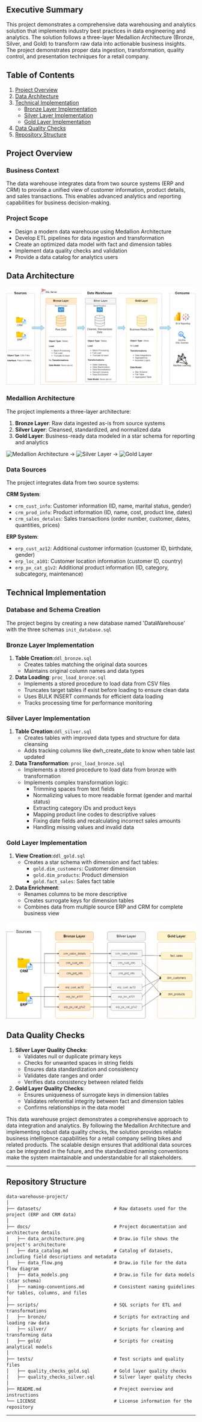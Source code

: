 ## Executive Summary

This project demonstrates a comprehensive data warehousing and analytics solution that implements industry best practices in data engineering and analytics. The solution follows a three-layer Medallion Architecture (Bronze, Silver, and Gold) to transform raw data into actionable business insights. The project demonstrates proper data ingestion, transformation, quality control, and presentation techniques for a retail company.

## **Table of Contents**

1. [Project Overview](#project-overview)
2. [Data Architecture](#data-architecture)
3. [Technical Implementation](#technical-implementation)
   - [Bronze Layer Implementation](#bronze-layer-implementation)
   - [Silver Layer Implementation](#silver-layer-implementation)
   - [Gold Layer Implementation](#gold-layer-implementation)
4. [Data Quality Checks](#data-quality-checks)
5. [Repository Structure](#repository-structure)

## Project Overview

### Business Context
The data warehouse integrates data from two source systems (ERP and CRM) to provide a unified view of customer information, product details, and sales transactions. This enables advanced analytics and reporting capabilities for business decision-making.

### Project Scope
- Design a modern data warehouse using Medallion Architecture
- Develop ETL pipelines for data ingestion and transformation
- Create an optimized data model with fact and dimension tables
- Implement data quality checks and validation
- Provide a data catalog for analytics users

## Data Architecture
![Data Architecture layout](/docs/data_architecture.png)

### Medallion Architecture
The project implements a three-layer architecture:

1. **Bronze Layer**: Raw data ingested as-is from source systems
2. **Silver Layer**: Cleansed, standardized, and normalized data
3. **Gold Layer**: Business-ready data modeled in a star schema for reporting and analytics

![Medallion Architecture](https://img.shields.io/badge/Bronze-Raw%20Data-brown) → 
![Silver Layer](https://img.shields.io/badge/Silver-Cleansed%20Data-silver) → 
![Gold Layer](https://img.shields.io/badge/Gold-Business%20Ready-gold)

### Data Sources
The project integrates data from two source systems:

**CRM System**:
- `crm_cust_info`: Customer information (ID, name, marital status, gender)
- `crm_prod_info`: Product information (ID, name, cost, product line, dates)
- `crm_sales_detales`: Sales transactions (order number, customer, dates, quantities, prices)

**ERP System**:
- `erp_cust_az12`: Additional customer information (customer ID, birthdate, gender)
- `erp_loc_a101`: Customer location information (customer ID, country)
- `erp_px_cat_g1v2`: Additional product information (ID, category, subcategory, maintenance)

## Technical Implementation
### Database and Schema Creation
The project begins by creating a new database named 'DataWarehouse' with the three schemas `init_database.sql`

### Bronze Layer Implementation
1. **Table Creation**:`ddl_bronze.sql`
   - Creates tables matching the original data sources
   - Maintains original column names and data types
2. **Data Loading**: `proc_load_bronze.sql`
   - Implements a stored procedure to load data from CSV files
   - Truncates target tables if exist before loading to ensure clean data
   - Uses BULK INSERT commands for efficient data loading
   - Tracks processing time for performance monitoring

  ### Silver Layer Implementation
1. **Table Creation**:`ddl_silver.sql`
   - Creates tables with improved data types and structure for data cleansing
   - Adds tracking columns like dwh_create_date to know when table last updated
3. **Data Transformation**: `proc_load_bronze.sql`
     - Implements a stored procedure to load data from bronze with transformation
     - Implements complex transformation logic:
         - Trimming spaces from text fields
         - Normalizing values to more readable format (gender and marital status)
         - Extracting category IDs and product keys
         - Mapping product line codes to descriptive values
         - Fixing date fields and recalculating incorrect sales amounts
         - Handling missing values and invalid data

  ### Gold Layer Implementation
1. **View Creation**:`ddl_gold.sql`
   - Creates a star schema with dimension and fact tables:
      - `gold.dim_customers`: Customer dimension
      - `gold.dim_products`: Product dimension
      - `gold.fact_sales`: Sales fact table
3. **Data Enrichment**:
   - Renames columns to be more descriptive
   - Creates surrogate keys for dimension tables
   - Combines data from multiple source ERP and CRM for complete business view
  
![Data Flow layout](/docs/data_flow.png)
  
## Data Quality Checks
1. **Silver Layer Quality Checks**:
   - Validates null or duplicate primary keys
   - Checks for unwanted spaces in string fields
   - Ensures data standardization and consistency
   - Validates date ranges and order
   - Verifies data consistency between related fields
2. **Gold Layer Quality Checks**: 
   - Ensures uniqueness of surrogate keys in dimension tables
   - Validates referential integrity between fact and dimension tables
   - Confirms relationships in the data model
  
This data warehouse project demonstrates a comprehensive approach to data integration and analytics. By following the Medallion Architecture and implementing robust data quality checks, the solution provides reliable business intelligence capabilities for a retail company selling bikes and related products. The scalable design ensures that additional data sources can be integrated in the future, and the standardized naming conventions make the system maintainable and understandable for all stakeholders.

  
---
## Repository Structure
```
data-warehouse-project/
│
├── datasets/                           # Raw datasets used for the project (ERP and CRM data)
│
├── docs/                               # Project documentation and architecture details
│   ├── data_architecture.png           # Draw.io file shows the project's architecture
│   ├── data_catalog.md                 # Catalog of datasets, including field descriptions and metadata
│   ├── data_flow.png                   # Draw.io file for the data flow diagram
│   ├── data_models.png                 # Draw.io file for data models (star schema)
│   ├── naming-conventions.md           # Consistent naming guidelines for tables, columns, and files
│
├── scripts/                            # SQL scripts for ETL and transformations
│   ├── bronze/                         # Scripts for extracting and loading raw data
│   ├── silver/                         # Scripts for cleaning and transforming data
│   ├── gold/                           # Scripts for creating analytical models
│
├── tests/                              # Test scripts and quality files
│   ├── quality_checks_gold.sql         # Gold layer quality checks
│   ├── quality_checks_silver.sql       # Silver layer quality checks
│
├── README.md                           # Project overview and instructions
└── LICENSE                             # License information for the repository

```
---

     
     
  
   


